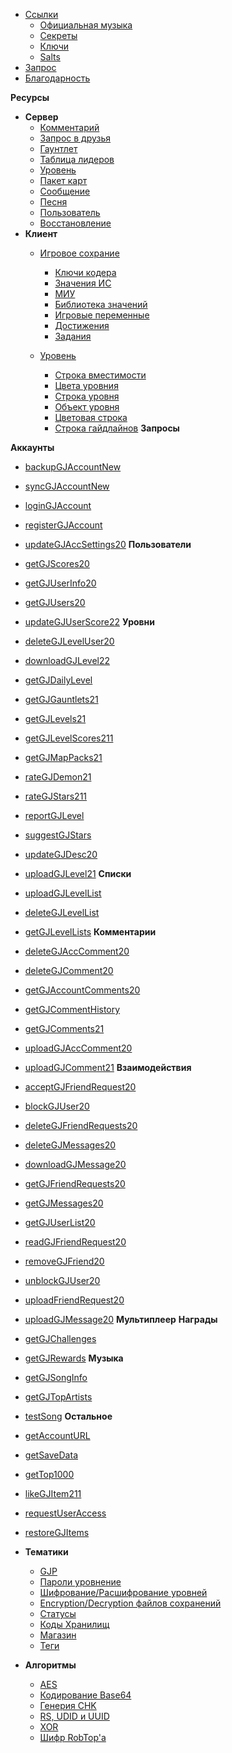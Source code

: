 <!-- docs/_sidebar.md -->

- [Ссылки]()
    - [Официальная музыка](/reference/songs)
    - [Секреты](/reference/secrets)
    - [Ключи](/reference/keys)
    - [Salts](/reference/salts)
- [Запрос](/endpoints/generic.md)
- [Благодарность](/CREDITS)


**Ресурсы**

- **Сервер**
  - [Комментарий](/resources/server/comment.md)
  - [Запрос в друзья](/resources/server/friendrequest.md)
  - [Гаунтлет](/resources/server/gauntlet.md)
  - [Таблица лидеров](/resources/server/leaderboardscore.md)
  - [Уровень](/resources/server/level.md)
  - [Пакет карт](/resources/server/mappack.md)
  - [Сообщение](/resources/server/message.md)
  - [Песня](/resources/server/song.md)
  - [Пользователь](/resources/server/user.md)
  - [Восстановление](/resources/server/restore.md)
- **Клиент**
  - [Игровое сохрание](/resources/client/gamesave.md)
    - [Ключи кодера](resources/client/gamesave/kCEK.md)
    - [Значения ИС](/resources/client/gamesave/GS_Value.md)
    - [МИУ](/resources/client/gamesave/GLM.md)
    - [Библиотека значений](/resources/client/gamesave/valueKeeper.md)
    - [Игровые переменные](/resources/client/gamesave/gv.md)
    - [Достижения](/resources/client/gamesave/achievement.md)
    - [Задания](/resources/client/gamesave/quests.md)

  - [Уровень](/resources/client/level.md)
    - [Строка вместимости](/resources/client/level-components/capacity-string.md)
    - [Цвета уровния](/resources/client/level-components/level-colors.md)
    - [Строка уровня](/resources/client/level-components/inner-level-string.md)
    - [Объект уровня](/resources/client/level-components/level-object.md)
    - [Цветовая строка](/resources/client/level-components/color-string.md)
    - [Строка гайдлайнов](/resources/client/level-components/guideline-string.md)
**Запросы**

**Аккаунты**
  - [backupGJAccountNew](/endpoints/accounts/backupGJAccountNew.md)
  - [syncGJAccountNew](/endpoints/accounts/syncGJAccountNew.md)
  - [loginGJAccount](/endpoints/accounts/loginGJAccount.md)
  - [registerGJAccount](/endpoints/accounts/registerGJAccount.md)
  - [updateGJAccSettings20](/endpoints/accounts/updateGJAccSettings20.md)
**Пользователи**
  - [getGJScores20](/endpoints/users/getGJScores20.md)
  - [getGJUserInfo20](/endpoints/users/getGJUserInfo20.md)
  - [getGJUsers20](/endpoints/users/getGJUsers20.md)
  - [updateGJUserScore22](/endpoints/users/updateGJUserScore22.md)
**Уровни**
  - [deleteGJLevelUser20](/endpoints/levels/deleteGJLevelUser20.md)
  - [downloadGJLevel22](/endpoints/levels/downloadGJLevel22.md)
  - [getGJDailyLevel](/endpoints/levels/getGJDailyLevel.md)
  - [getGJGauntlets21](/endpoints/levels/getGJGauntlets21.md)
  - [getGJLevels21](/endpoints/levels/getGJLevels21.md)
  - [getGJLevelScores211](/endpoints/levels/getGJLevelScores211.md)
  - [getGJMapPacks21](/endpoints/levels/getGJMapPacks21.md)
  - [rateGJDemon21](/endpoints/levels/rateGJDemon21.md)
  - [rateGJStars211](/endpoints/levels/rateGJStars211.md)
  - [reportGJLevel](/endpoints/levels/reportGJLevel.md)
  - [suggestGJStars](/endpoints/levels/suggestGJStars.md)
  - [updateGJDesc20](/endpoints/levels/updateGJDesc20.md)
  - [uploadGJLevel21](/endpoints/levels/uploadGJLevel21.md)
**Списки**
  - [uploadGJLevelList](/endpoints/lists/uploadGJLevelList.md)
  - [deleteGJLevelList](/endpoints/lists/deleteGJLevelList.md)
  - [getGJLevelLists](/endpoints/lists/getGJLevelLists.md)
**Комментарии**
  - [deleteGJAccComment20](/endpoints/comments/deleteGJAccComment20.md)
  - [deleteGJComment20](/endpoints/comments/deleteGJComment20.md)
  - [getGJAccountComments20](/endpoints/comments/getGJAccountComments20.md)
  - [getGJCommentHistory](/endpoints/comments/getGJCommentHistory.md)
  - [getGJComments21](/endpoints/comments/getGJComments21.md)
  - [uploadGJAccComment20](/endpoints/comments/uploadGJAccComment20.md)
  - [uploadGJComment21](/endpoints/comments/uploadGJComment21.md)
**Взаимодействия**
  - [acceptGJFriendRequest20](/endpoints/socials/acceptGJFriendRequest20.md)
  - [blockGJUser20](/endpoints/socials/blockGJUser20.md)
  - [deleteGJFriendRequests20](/endpoints/socials/deleteGJFriendRequests20.md)
  - [deleteGJMessages20](/endpoints/socials/deleteGJMessages20.md)
  - [downloadGJMessage20](/endpoints/socials/downloadGJMessage20.md)
  - [getGJFriendRequests20](/endpoints/socials/getGJFriendRequests20.md)
  - [getGJMessages20](/endpoints/socials/getGJMessages20.md)
  - [getGJUserList20](/endpoints/socials/getGJUserList20.md)
  - [readGJFriendRequest20](/endpoints/socials/readGJFriendRequest20.md)
  - [removeGJFriend20](/endpoints/socials/removeGJFriend20.md)
  - [unblockGJUser20](/endpoints/socials/unblockGJUser20.md)
  - [uploadFriendRequest20](/endpoints/socials/UploadFriendRequest20.md)
  - [uploadGJMessage20](/endpoints/socials/uploadGJMessage20.md)
**Мультиплеер**
**Награды**
  - [getGJChallenges](/endpoints/rewards/getGJChallenges.md)
  - [getGJRewards](/endpoints/rewards/getGJRewards.md)
**Музыка**
  - [getGJSongInfo](/endpoints/songs/getGJSongInfo.md)
  - [getGJTopArtists](/endpoints/songs/getGJTopArtists.md)
  - [testSong](/endpoints/songs/testSong.md)
**Остальное**
  - [getAccountURL](/endpoints/misc/getAccountURL.md)
  - [getSaveData](/endpoints/misc/getSaveData.md)
  - [getTop1000](/endpoints/misc/getTop1000.md)
  - [likeGJItem211](/endpoints/misc/likeGJItem211.md)
  - [requestUserAccess](/endpoints/misc/requestUserAccess.md)
  - [restoreGJItems](/endpoints/misc/restoreGJItems.md)
- **Тематики**
  - [GJP](/topics/gjp.md)
  - [Пароли уровнение](/topics/level_passwords.md)
  - [Шифрование/Расшифрование уровней](/topics/levelstring_encoding_decoding.md)
  - [Encryption/Decryption файлов сохранений](/topics/localfiles_encrypt_decrypt.md)
  - [Статусы](/topics/status_codes.md)
  - [Коды Хранилищ](/topics/vault_codes.md)
  - [Магазин](/topics/shop)
  - [Теги](/topics/tags)  


- **Алгоритмы**
  - [AES](topics/encryption/AES.md)
  - [Кодирование Base64](topics/encryption/base64.md)
  - [Генерия CHK](topics/encryption/chk.md)
  - [RS, UDID и UUID](topics/encryption/id.md)
  - [XOR](topics/encryption/xor.md)
  - [Шифр RobTop'а](topics/encryption/robtop-cipher.md)
